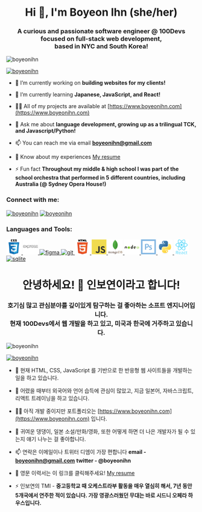 <h1 align="center">Hi 👋, I'm Boyeon Ihn (she/her)</h1>
<h3 align="center">A curious and passionate software engineer @ 100Devs focused on full-stack web development, <br> based in NYC and South Korea!</h3>

<p align="left"> <img src="https://komarev.com/ghpvc/?username=boyeonihn&label=Profile%20views&color=0e75b6&style=flat" alt="boyeonihn" /> </p>

<p align="left"> <a href="https://twitter.com/boyeonihn" target="blank"><img src="https://img.shields.io/twitter/follow/boyeonihn?logo=twitter&style=for-the-badge" alt="boyeonihn" /></a> </p>

- 🔭 I’m currently working on **building websites for my clients!**

- 🌱 I’m currently learning **Japanese, JavaScript, and React!**

- 👨‍💻 All of my projects are available at [https://www.boyeonihn.com](https://www.boyeonihn.com)

- 💬 Ask me about **language development, growing up as a trilingual TCK, and Javascript/Python!**

- 📫 You can reach me via email **boyeonihn@gmail.com**

- 📄 Know about my experiences [My resume](https://docs.google.com/document/d/1OFmIMOtr7r7ALTcEYSY12gHNPBxxKhiN/edit?usp=sharing&ouid=113013109706213627066&rtpof=true&sd=true)

- ⚡ Fun fact **Throughout my middle & high school I was part of the school orchestra that performed in 5 different countries, including Australia (@ Sydney Opera House!)**

<h3 align="left">Connect with me:</h3>
<p align="left">
<a href="https://twitter.com/boyeonihn" target="blank"><img align="center" src="https://raw.githubusercontent.com/rahuldkjain/github-profile-readme-generator/master/src/images/icons/Social/twitter.svg" alt="boyeonihn" height="30" width="40" /></a>
<a href="https://linkedin.com/in/boyeonihn" target="blank"><img align="center" src="https://raw.githubusercontent.com/rahuldkjain/github-profile-readme-generator/master/src/images/icons/Social/linked-in-alt.svg" alt="boyeonihn" height="30" width="40" /></a>
</p>

<h3 align="left">Languages and Tools:</h3>
<p align="left"> <a href="https://www.w3schools.com/css/" target="_blank" rel="noreferrer"> <img src="https://raw.githubusercontent.com/devicons/devicon/master/icons/css3/css3-original-wordmark.svg" alt="css3" width="40" height="40"/> </a> <a href="https://expressjs.com" target="_blank" rel="noreferrer"> <img src="https://raw.githubusercontent.com/devicons/devicon/master/icons/express/express-original-wordmark.svg" alt="express" width="40" height="40"/> </a> <a href="https://www.figma.com/" target="_blank" rel="noreferrer"> <img src="https://www.vectorlogo.zone/logos/figma/figma-icon.svg" alt="figma" width="40" height="40"/> </a> <a href="https://git-scm.com/" target="_blank" rel="noreferrer"> <img src="https://www.vectorlogo.zone/logos/git-scm/git-scm-icon.svg" alt="git" width="40" height="40"/> </a> <a href="https://www.w3.org/html/" target="_blank" rel="noreferrer"> <img src="https://raw.githubusercontent.com/devicons/devicon/master/icons/html5/html5-original-wordmark.svg" alt="html5" width="40" height="40"/> </a> <a href="https://developer.mozilla.org/en-US/docs/Web/JavaScript" target="_blank" rel="noreferrer"> <img src="https://raw.githubusercontent.com/devicons/devicon/master/icons/javascript/javascript-original.svg" alt="javascript" width="40" height="40"/> </a> <a href="https://www.mongodb.com/" target="_blank" rel="noreferrer"> <img src="https://raw.githubusercontent.com/devicons/devicon/master/icons/mongodb/mongodb-original-wordmark.svg" alt="mongodb" width="40" height="40"/> </a> <a href="https://nodejs.org" target="_blank" rel="noreferrer"> <img src="https://raw.githubusercontent.com/devicons/devicon/master/icons/nodejs/nodejs-original-wordmark.svg" alt="nodejs" width="40" height="40"/> </a> <a href="https://www.photoshop.com/en" target="_blank" rel="noreferrer"> <img src="https://raw.githubusercontent.com/devicons/devicon/master/icons/photoshop/photoshop-line.svg" alt="photoshop" width="40" height="40"/> </a> <a href="https://www.python.org" target="_blank" rel="noreferrer"> <img src="https://raw.githubusercontent.com/devicons/devicon/master/icons/python/python-original.svg" alt="python" width="40" height="40"/> </a> <a href="https://reactjs.org/" target="_blank" rel="noreferrer"> <img src="https://raw.githubusercontent.com/devicons/devicon/master/icons/react/react-original-wordmark.svg" alt="react" width="40" height="40"/> </a> <a href="https://www.sqlite.org/" target="_blank" rel="noreferrer"> <img src="https://www.vectorlogo.zone/logos/sqlite/sqlite-icon.svg" alt="sqlite" width="40" height="40"/> </a> </p>

#

<h1 align="center">안녕하세요! 👋 인보연이라고 합니다! </h1>
<h3 align="center"> 호기심 많고 관심분야를 깊이있게 탐구하는 걸 좋아하는 소프트 엔지니어입니다. <br> 현재 100Devs에서 웹 개발을 하고 있고, 미국과 한국에 거주하고 있습니다.</h3>

<p align="left"> <img src="https://komarev.com/ghpvc/?username=boyeonihn&label=Profile%20views&color=0e75b6&style=flat" alt="boyeonihn" /> </p>

<p align="left"> <a href="https://twitter.com/boyeonihn" target="blank"><img src="https://img.shields.io/twitter/follow/boyeonihn?logo=twitter&style=for-the-badge" alt="boyeonihn" /></a> </p>


- 🔭 현재 HTML, CSS, JavaScript 를 기반으로 한 반응형 웹 사이트들을 개발하는 일을 하고 있습니다. 

- 🌱 어렸을 때부터 외국어와 언어 습득에 관심이 많았고, 지금 일본어, 자바스크립트, 리액트 트레이닝을 하고 있습니다. 

- 👨‍💻 아직 개발 중이지만 포트폴리오는 [https://www.boyeonihn.com](https://www.boyeonihn.com) 입니다. 

- 💬 귀여운 댕댕이, 일본 소설/만화/영화, 또한 어떻게 하면 더 나은 개발자가 될 수 있는지 얘기 나누는 걸 좋아합니다.  
 
- 📫 연락은 이메일이나 트위터 디엠이 가장 편합니다 **email - boyeonihn@gmail.com** **twitter - @boyeonihn** 

- 📄 영문 이력서는 이 링크를 클릭해주세요! [My resume](https://docs.google.com/document/d/1OFmIMOtr7r7ALTcEYSY12gHNPBxxKhiN/edit?usp=sharing&ouid=113013109706213627066&rtpof=true&sd=true)

- ⚡ 인보연의 TMI - **중고등학교 때 오케스트라부 활동을 매우 열심히 해서, 7년 동안 5개국에서 연주한 적이 있습니다. 가장 영광스러웠던 무대는 바로 시드니 오페라 하우스입니다.**


<!---
boyeonihn/boyeonihn is a ✨ special ✨ repository because its `README.md` (this file) appears on your GitHub profile.
You can click the Preview link to take a look at your changes.
--->
